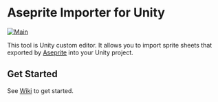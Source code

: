 # Aseprite Importer for Unity

[![Main](https://github.com/2YY/aseprite-importer-for-unity/actions/workflows/main.yml/badge.svg)](https://github.com/2YY/aseprite-importer-for-unity/actions/workflows/main.yml)

This tool is Unity custom editor. It allows you to import sprite sheets that exported by [Aseprite](https://www.aseprite.org) into your Unity project.

## Get Started

See [Wiki](https://github.com/2YY/aseprite-importer-for-unity/wiki) to get started.
